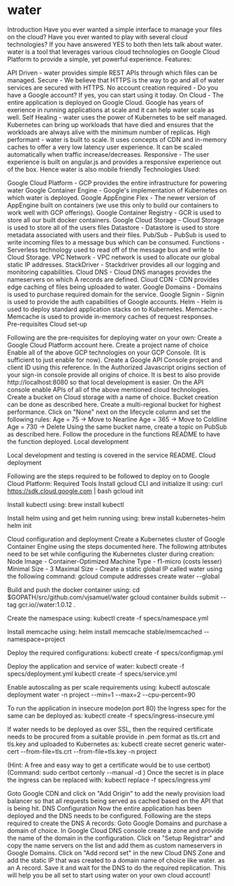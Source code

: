 # water
Introduction
Have you ever wanted a simple interface to manage your files on the cloud? Have you ever wanted to play with several cloud technologies? If you have answered YES to both then lets talk about water. water is a tool that leverages various cloud technologies on Google Cloud Platform to provide a simple, yet powerful experience.
Features:

API Driven - water provides simple REST APIs through which files can be managed.
Secure - We believe that HTTPS is the way to go and all of water services are secured with HTTPS.
No account creation required - Do you have a Google account? If yes, you can start using it today.
On Cloud - The entire application is deployed on Google Cloud. Google has years of exerience in running applications at scale and it can help water scale as well.
Self Healing - water uses the power of Kubernetes to be self managed. Kubernetes can bring up workloads that have died and ensures that the workloads are always alive with the minimum number of replicas.
High performant - water is built to scale. It uses concepts of CDN and in-memory caches to offer a very low latency user experience. It can be scaled automatically when traffic increase/decreases.
Responsive - The user experience is built on angular.js and provides a responsive experience out of the box. Hence water is also mobile friendly
Technologies Used:

Google Cloud Platform - GCP provides the entire infrastructure for powering water
Google Container Engine - Google's implementation of Kubernetes on which water is deployed.
Google AppEngine Flex - The newer version of AppEngine built on containers (we use this only to build our containers to work well with GCP offerings).
Google Container Registry - GCR is used to store all our built docker containers.
Google Cloud Storage - Cloud Storage is used to store all of the users files
Datastore - Datastore is used to store metadata associated with users and their files.
Pub/Sub - PubSub is used to write incoming files to a message bus which can be consumed.
Functions - Serverless technology used to read off of the message bus and write to Cloud Storage.
VPC Network - VPC network is used to allocate our global static IP addresses.
StackDriver - Stackdriver provides all our logging and monitoring capabilities.
Cloud DNS - Cloud DNS manages provides the nameservers on which A records are defined.
Cloud CDN - CDN provides edge caching of files being uploaded to water.
Google Domains - Domains is used to purchase required domain for the service.
Google Signin - Signin is used to provide the auth capabilities of Google accounts.
Helm - Helm is used to deploy standard application stacks on to Kubernetes.
Memcache - Memcache is used to provide in-memory caches of request responses.
Pre-requisites
Cloud set-up

Following are the pre-requisites for deploying water on your own:
Create a Google Cloud Platform account here.
Create a project name of choice
Enable all of the above GCP technologies on your GCP Console. (It is sufficient to just enable for now).
Create a Google API Console project and client ID using this reference.
In the Authorized Javascript origins section of your sign-in console provide all origins of choice. It is best to also provide http://localhost:8080 so that local development is easier.
On the API console enable APIs of all of the above mentioned cloud technologies.
Create a bucket on Cloud storage with a name of choice. Bucket creation can be done as described here. Create a multi-regional bucket for highest performance.
Click on "None" next on the lifecycle column and set the following rules:
Age = 75 -> Move to Nearline
Age = 365 -> Move to Coldline
Age = 730 -> Delete
Using the same bucket name, create a topic on PubSub as described here.
Follow the procedure in the functions README to have the function deployed.
Local development

Local development and testing is covered in the service README.
Cloud deployment

Following are the steps required to be followed to deploy on to Google Cloud Platform:
Required Tools
Install gcloud CLI and initialize it using:
curl https://sdk.cloud.google.com | bash
gcloud init


Install kubectl using:
brew install kubectl


Install helm using and get helm running using:
brew install kubernetes-helm
helm init


Cloud configuration and deployment
Create a Kubernetes cluster of Google Container Engine using the steps documented here.
The following attributes need to be set while configuring the Kubernetes cluster during creation:
Node Image - Container-Optimized
Machine Type - f1-micro (costs lesser)
Minimal Size - 3
Maximal Size -
Create a static global IP called water using the following command:
gcloud compute addresses create water --global


Build and push the docker container using:
cd $GOPATH/src/github.com/vjsamuel/water
gcloud container builds submit --tag gcr.io/<project-id>/water:1.0.12 .


Create the namespace using:
kubectl create -f specs/namespace.yml


Install memcache using:
helm install memcache stable/memcached --namespace=project


Deploy the required configurations:
kubectl create -f specs/configmap.yml


Deploy the application and service of water:
kubectl create -f specs/deployment.yml
kubectl create -f specs/service.yml


Enable autoscaling as per scale requirements using:
kubectl autoscale deployment water -n project --min=1 --max=2 --cpu-percent=90


To run the application in insecure mode(on port 80) the Ingress spec for the same can be deployed as:
kubectl create -f specs/ingress-insecure.yml


If water needs to be deployed as over SSL, then the required certificate needs to be procured from a suitable provide in .pem format as tls.crt and tls.key and uploaded to Kubernetes as:
kubectl create secret generic water-cert --from-file=tls.crt --from-file=tls.key -n project


(Hint: A free and easy way to get a certificate would be to use certbot)
(Command: sudo certbot certonly --manual -d <water subdomain>)
Once the secret is in place the ingress can be replaced with:
kubectl replace -f specs/ingress.yml


Goto Google CDN and click on "Add Origin" to add the newly provision load balancer so that all requests being served as cached based on the API that is being hit.
DNS Configuration
Now the entire application has been deployed and the DNS needs to be configured. Following are the steps required to create the DNS A records:
Goto Google Domains and purchase a domain of choice.
In Google Cloud DNS console create a zone and provide the name of the domain in the configuration.
Click on "Setup Registrar" and copy the name servers on the list and add them as custom nameservers in Google Domains.
Click on "Add record set" in the new Cloud DNS Zone and add the static IP that was created to a domain name of choice like water.<domain> as an A record. Save it and wait for the DNS to do the required replication.
This will help you be all set to start using water on your own cloud account!



